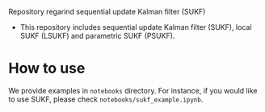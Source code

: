 Repository regarind sequential update Kalman filter (SUKF)

- This repository includes sequential update Kalman filter (SUKF), local SUKF (LSUKF) and parametric SUKF (PSUKF).

# How to use
We provide examples in `notebooks` directory. For instance, if you would like to use SUKF, please check `notebooks/sukf_example.ipynb`.
